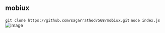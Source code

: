 ## mobiux
`git clone https://github.com/sagarrathod7568/mobiux.git`
`node index.js`
![image](https://github.com/user-attachments/assets/a597d81c-cf05-4e1f-816f-a4f6d8aea3e2)
